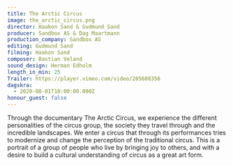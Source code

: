 ```yaml
---
title: The Arctic Circus
image: the_arctic_circus.png
director: Haakon Sand & Gudmund Sand
producer: Sandbox AS & Dag Maartmann
production_company: Sandbox AS
editing: Gudmund Sand
filming: Haakon Sand
composer: Bastian Veland
sound_design: Herman Edholm
length_in_min: 25
Trailer: https://player.vimeo.com/video/285608356
dagskra:
  - 2020-08-01T10:00:00.000Z
honour_guest: false
---
```

Through the documentary The Arctic Circus, we experience the different personalities of the circus group, the society they travel through and the incredible landscapes. We enter a circus that through its performances tries to modernize and change the perception of the traditional circus. This is a portrait of a group of people who live by bringing joy to others, and with a desire to build a cultural understanding of circus as a great art form.